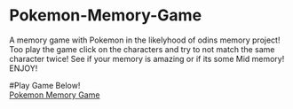 # Pokemon-Memory-Game
A memory game with Pokemon in the likelyhood of odins memory project!
Too play the game click on the characters and try to not match the same character twice!
See if your memory is amazing or if its some Mid memory! 
ENJOY!


#Play Game Below!  
[Pokemon Memory Game](https://lad-pokemon-memory.netlify.app)

